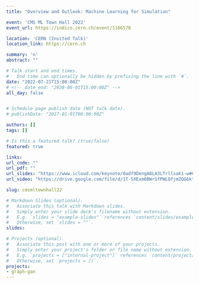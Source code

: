 ```yaml
---
title: "Overview and Outlook: Machine Learning for Simulation"

event: 'CMS ML Town Hall 2022'
event_url: https://indico.cern.ch/event/1166570

location: 'CERN (Invited Talk)'
location_link: https://cern.ch

summary: 'n'
abstract: ""

# Talk start and end times.
#   End time can optionally be hidden by prefixing the line with `#`.
date: "2022-07-21T15:00:00Z"
# <!-- date_end: "2030-06-01T15:00:00Z" -->
all_day: false


# Schedule page publish date (NOT talk date).
# publishDate: "2017-01-01T00:00:00Z"

authors: []
tags: []

# Is this a featured talk? (true/false)
featured: true

links:
url_code: ""
url_pdf: ""
url_slides: "https://www.icloud.com/keynote/0adf9DengA8LA3LTrllsak1-w#CMS_ML_Townhall_21_07_22"
url_video: "https://drive.google.com/file/d/1T-5XExm0BWrSfPWLQfjmZQG6ktTYuCPd/view?usp=sharing"

slug: cmsmltownhall22

# Markdown Slides (optional).
#   Associate this talk with Markdown slides.
#   Simply enter your slide deck's filename without extension.
#   E.g. `slides = "example-slides"` references `content/slides/example-slides.md`.
#   Otherwise, set `slides = ""`.
slides:

# Projects (optional).
#   Associate this post with one or more of your projects.
#   Simply enter your project's folder or file name without extension.
#   E.g. `projects = ["internal-project"]` references `content/project/deep-learning/index.md`.
#   Otherwise, set `projects = []`.
projects:
- graph-gan
---
```


